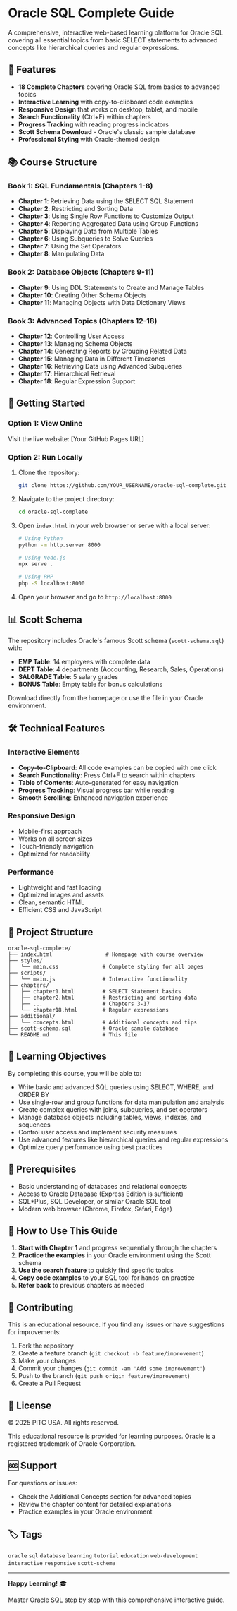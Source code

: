 # Oracle SQL Complete Guide

A comprehensive, interactive web-based learning platform for Oracle SQL covering all essential topics from basic SELECT statements to advanced concepts like hierarchical queries and regular expressions.

## 🌟 Features

- **18 Complete Chapters** covering Oracle SQL from basics to advanced topics
- **Interactive Learning** with copy-to-clipboard code examples
- **Responsive Design** that works on desktop, tablet, and mobile
- **Search Functionality** (Ctrl+F) within chapters
- **Progress Tracking** with reading progress indicators
- **Scott Schema Download** - Oracle's classic sample database
- **Professional Styling** with Oracle-themed design

## 📚 Course Structure

### Book 1: SQL Fundamentals (Chapters 1-8)
- **Chapter 1**: Retrieving Data using the SELECT SQL Statement
- **Chapter 2**: Restricting and Sorting Data
- **Chapter 3**: Using Single Row Functions to Customize Output
- **Chapter 4**: Reporting Aggregated Data using Group Functions
- **Chapter 5**: Displaying Data from Multiple Tables
- **Chapter 6**: Using Subqueries to Solve Queries
- **Chapter 7**: Using the Set Operators
- **Chapter 8**: Manipulating Data

### Book 2: Database Objects (Chapters 9-11)
- **Chapter 9**: Using DDL Statements to Create and Manage Tables
- **Chapter 10**: Creating Other Schema Objects
- **Chapter 11**: Managing Objects with Data Dictionary Views

### Book 3: Advanced Topics (Chapters 12-18)
- **Chapter 12**: Controlling User Access
- **Chapter 13**: Managing Schema Objects
- **Chapter 14**: Generating Reports by Grouping Related Data
- **Chapter 15**: Managing Data in Different Timezones
- **Chapter 16**: Retrieving Data using Advanced Subqueries
- **Chapter 17**: Hierarchical Retrieval
- **Chapter 18**: Regular Expression Support

## 🚀 Getting Started

### Option 1: View Online
Visit the live website: [Your GitHub Pages URL]

### Option 2: Run Locally
1. Clone the repository:
   ```bash
   git clone https://github.com/YOUR_USERNAME/oracle-sql-complete.git
   ```

2. Navigate to the project directory:
   ```bash
   cd oracle-sql-complete
   ```

3. Open `index.html` in your web browser or serve with a local server:
   ```bash
   # Using Python
   python -m http.server 8000
   
   # Using Node.js
   npx serve .
   
   # Using PHP
   php -S localhost:8000
   ```

4. Open your browser and go to `http://localhost:8000`

## 📊 Scott Schema

The repository includes Oracle's famous Scott schema (`scott-schema.sql`) with:
- **EMP Table**: 14 employees with complete data
- **DEPT Table**: 4 departments (Accounting, Research, Sales, Operations)
- **SALGRADE Table**: 5 salary grades
- **BONUS Table**: Empty table for bonus calculations

Download directly from the homepage or use the file in your Oracle environment.

## 🛠️ Technical Features

### Interactive Elements
- **Copy-to-Clipboard**: All code examples can be copied with one click
- **Search Functionality**: Press Ctrl+F to search within chapters
- **Table of Contents**: Auto-generated for easy navigation
- **Progress Tracking**: Visual progress bar while reading
- **Smooth Scrolling**: Enhanced navigation experience

### Responsive Design
- Mobile-first approach
- Works on all screen sizes
- Touch-friendly navigation
- Optimized for readability

### Performance
- Lightweight and fast loading
- Optimized images and assets
- Clean, semantic HTML
- Efficient CSS and JavaScript

## 📁 Project Structure

```
oracle-sql-complete/
├── index.html                 # Homepage with course overview
├── styles/
│   └── main.css              # Complete styling for all pages
├── scripts/
│   └── main.js               # Interactive functionality
├── chapters/
│   ├── chapter1.html         # SELECT Statement basics
│   ├── chapter2.html         # Restricting and sorting data
│   ├── ...                   # Chapters 3-17
│   └── chapter18.html        # Regular expressions
├── additional/
│   └── concepts.html         # Additional concepts and tips
├── scott-schema.sql          # Oracle sample database
└── README.md                 # This file
```

## 🎯 Learning Objectives

By completing this course, you will be able to:

- Write basic and advanced SQL queries using SELECT, WHERE, and ORDER BY
- Use single-row and group functions for data manipulation and analysis
- Create complex queries with joins, subqueries, and set operators
- Manage database objects including tables, views, indexes, and sequences
- Control user access and implement security measures
- Use advanced features like hierarchical queries and regular expressions
- Optimize query performance using best practices

## 🔧 Prerequisites

- Basic understanding of databases and relational concepts
- Access to Oracle Database (Express Edition is sufficient)
- SQL*Plus, SQL Developer, or similar Oracle SQL tool
- Modern web browser (Chrome, Firefox, Safari, Edge)

## 📖 How to Use This Guide

1. **Start with Chapter 1** and progress sequentially through the chapters
2. **Practice the examples** in your Oracle environment using the Scott schema
3. **Use the search feature** to quickly find specific topics
4. **Copy code examples** to your SQL tool for hands-on practice
5. **Refer back** to previous chapters as needed

## 🤝 Contributing

This is an educational resource. If you find any issues or have suggestions for improvements:

1. Fork the repository
2. Create a feature branch (`git checkout -b feature/improvement`)
3. Make your changes
4. Commit your changes (`git commit -am 'Add some improvement'`)
5. Push to the branch (`git push origin feature/improvement`)
6. Create a Pull Request

## 📄 License

© 2025 PITC USA. All rights reserved.

This educational resource is provided for learning purposes. Oracle is a registered trademark of Oracle Corporation.

## 🆘 Support

For questions or issues:
- Check the Additional Concepts section for advanced topics
- Review the chapter content for detailed explanations
- Practice examples in your Oracle environment

## 🏷️ Tags

`oracle` `sql` `database` `learning` `tutorial` `education` `web-development` `interactive` `responsive` `scott-schema`

---

**Happy Learning!** 🎓

Master Oracle SQL step by step with this comprehensive interactive guide.